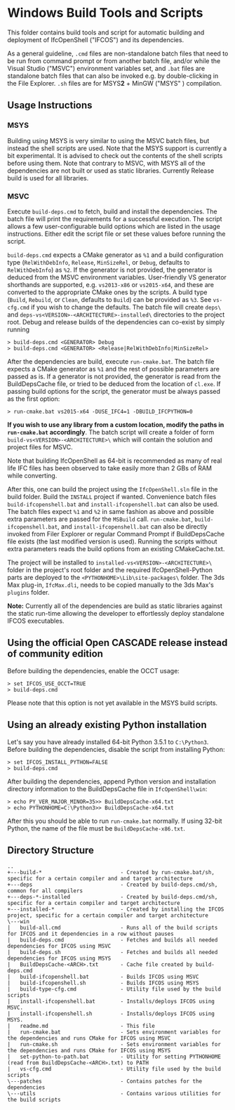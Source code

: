 Windows Build Tools and Scripts
===============================
This folder contains build tools and script for automatic building and deployment of IfcOpenShell ("IFCOS")
and its dependencies.

As a general guideline, `.cmd` files are non-standalone batch files that need to be run from command prompt or from
another batch file, and/or while the Visual Studio ("MSVC") environment variables set, and `.bat` files are standalone batch
files that can also be invoked e.g. by double-clicking in the File Explorer. `.sh` files are for MSYS**2** + MinGW ("MSYS"
) compilation.

Usage Instructions
------------------
### MSYS

Building using MSYS is very similar to using the MSVC batch files, but instead the shell scripts
are used. Note that the MSYS support is currently a bit experimental. It is advised to check out the contents
of the shell scripts before using them. Note that contrary to MSVC, with MSYS all of the dependencies are not
built or used as static libraries. Currently Release build is used for all libraries.

### MSVC
Execute `build-deps.cmd` to fetch, build and install the dependencies. The batch file will print the requirements for
a successful execution. The script allows a few user-configurable build options which are listed in the usage
instructions. Either edit the script file or set these values before running the script.

`build-deps.cmd` expects a CMake generator as `%1` and a build configuration type (`RelWithDebInfo`, `Release`,
`MinSizeRel`, or `Debug`, defaults to `RelWithDebInfo`) as `%2`. If the generator is not provided, the generator is
deduced from the MSVC environment variables. User-friendly VS generator shorthands are supported, e.g.
`vs2013-x86` or `vs2015-x64`, and these are converted to the appropriate CMake ones by the scripts. A build type
(`Build`, `Rebuild`, or `Clean`, defaults to `Build`) can be provided as `%3`. See `vs-cfg.cmd` if you wish to change
the defaults. The batch file will create `deps\` and `deps-vs<VERSION>-<ARCHITECTURE>-installed\` directories to the
project root. Debug and release builds of the dependencies can co-exist by simply running
```
> build-deps.cmd <GENERATOR> Debug
> build-deps.cmd <GENERATOR> <Release|RelWithDebInfo|MinSizeRel>
```

After the dependencies are build, execute `run-cmake.bat`. The batch file expects a CMake generator as `%1` and the
rest of possible parameters are passed as is. If a generator is not provided, the generator is read from the
BuildDepsCache file, or tried to be deduced from the location of `cl.exe`. If passing build options for the script,
the generator must be always passed as the first option:
```
> run-cmake.bat vs2015-x64 -DUSE_IFC4=1 -DBUILD_IFCPYTHON=0
```

**If you wish to use any library from a custom location, modify the paths in `run-cmake.bat` accordingly**. The batch
script will create a folder of form `build-vs<VERSION>-<ARCHITECTURE>\` which will contain the solution and project
files for MSVC.

Note that building IfcOpenShell as 64-bit is recommended as many of real life IFC files has been observed to take
easily more than 2 GBs of RAM while converting.

After this, one can build the project using the `IfcOpenShell.sln` file in the build folder. Build the `INSTALL` project
if wanted. Convenience batch files `build-ifcopenshell.bat` and `install-ifcopenshell.bat` can also be used. The batch
files expect `%1` and `%2` in same fashion as above and possible extra parameters are passed for the `MSBuild` call.
`run-cmake.bat`, `build-ifcopenshell.bat`, and `install-ifcopenshell.bat` can also be directly invoked from Filer Explorer
or regular Command Prompt if BuildDepsCache file exists (the last modified version is used). Running the scripts without extra
parameters reads the build options from an existing CMakeCache.txt.

The project will be installed to `installed-vs<VERSION>-<ARCHITECTURE>\` folder in the project's root folder and the
required IfcOpenShell-Python parts are deployed to the `<PYTHONHOME>\Lib\site-packages\` folder. The 3ds Max plug-in,
`IfcMax.dli`, needs to be copied manually to the 3ds Max's `plugins` folder.

**Note:** Currently all of the dependencies are build as static libraries against the static run-time allowing the
developer to effortlessly deploy standalone IFCOS executables.

Using the official Open CASCADE release instead of community edition
---------------------------------------------
Before building the dependencies, enable the OCCT usage:
```
> set IFCOS_USE_OCCT=TRUE
> build-deps.cmd
```

Please note that this option is not yet available in the MSYS build scripts.

Using an already existing Python installation
---------------------------------------------

Let's say you have already installed 64-bit Python 3.5.1 to `C:\Python3`.
Before building the dependencies, disable the script from installing Python:
```
> set IFCOS_INSTALL_PYTHON=FALSE
> build-deps.cmd
```

After building the dependencies, append Python version and installation directory information to the BuildDepsCache file
in `IfcOpenShell\win`:
```
> echo PY_VER_MAJOR_MINOR=35>> BuildDepsCache-x64.txt
> echo PYTHONHOME=C:\Python3>> BuildDepsCache-x64.txt
```

After this you should be able to run `run-cmake.bat` normally. If using 32-bit Python, the name of the file must be
`BuildDepsCache-x86.txt`.

Directory Structure
------------------
```
..
+---build-*                         - Created by run-cmake.bat/sh, specific for a certain compiler and and target architecture
+---deps                            - Created by build-deps.cmd/sh, common for all compilers
+---deps-*-installed                - Created by build-deps.cmd/sh, specific for a certain compiler and target architecture
+---installed-*                     - Created by installing the IFCOS project, specific for a certain compiler and target architecture
\---win
|   build-all.cmd                   - Runs all of the build scripts for IFCOS and it dependencies in a row without pauses
|   build-deps.cmd                  - Fetches and builds all needed dependencies for IFCOS using MSVC
|   build-deps.sh                   - Fetches and builds all needed dependencies for IFCOS using MSYS
|   BuildDepsCache-<ARCH>.txt       - Cache file created by build-deps.cmd
|   build-ifcopenshell.bat          - Builds IFCOS using MSVC
|   build-ifcopenshell.sh           - Builds IFCOS using MSYS
|   build-type-cfg.cmd              - Utility file used by the build scripts
|   install-ifcopenshell.bat        - Installs/deploys IFCOS using MSVC.
|   install-ifcopenshell.sh         - Installs/deploys IFCOS using MSYS.
|   readme.md                       - This file
|   run-cmake.bat                   - Sets environment variables for the dependencies and runs CMake for IFCOS using MSVC
|   run-cmake.sh                    - Sets environment variables for the dependencies and runs CMake for IFCOS using MSYS
|   set-python-to-path.bat          - Utility for setting PYTHONHOME (read from BuildDepsCache-<ARCH>.txt) to PATH
|   vs-cfg.cmd                      - Utility file used by the build scripts
\---patches                         - Contains patches for the dependencies
\---utils                           - Contains various utilities for the build scripts
```
